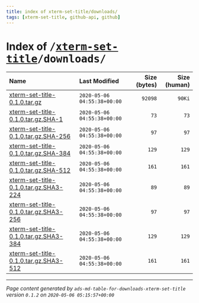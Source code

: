 ```yaml
---
title: index of xterm-set-title/downloads/
tags: [xterm-set-title, github-api, github]
---
```

# Index of <tt>/[xterm-set-title][]/downloads/</tt>

|                                      Name |               Last Modified |   Size (bytes) |   Size (human) |
| :---------------------------------------- | :-------------------------- | -------------: | -------------: |
| [xterm-set-title-0.1.0.tar.gz][]          | `2020-05-06 04:55:38+00:00` |        `92098` |         `90Ki` |
| [xterm-set-title-0.1.0.tar.gz.SHA-1][]    | `2020-05-06 04:55:38+00:00` |           `73` |           `73` |
| [xterm-set-title-0.1.0.tar.gz.SHA-256][]  | `2020-05-06 04:55:38+00:00` |           `97` |           `97` |
| [xterm-set-title-0.1.0.tar.gz.SHA-384][]  | `2020-05-06 04:55:38+00:00` |          `129` |          `129` |
| [xterm-set-title-0.1.0.tar.gz.SHA-512][]  | `2020-05-06 04:55:38+00:00` |          `161` |          `161` |
| [xterm-set-title-0.1.0.tar.gz.SHA3-224][] | `2020-05-06 04:55:38+00:00` |           `89` |           `89` |
| [xterm-set-title-0.1.0.tar.gz.SHA3-256][] | `2020-05-06 04:55:38+00:00` |           `97` |           `97` |
| [xterm-set-title-0.1.0.tar.gz.SHA3-384][] | `2020-05-06 04:55:38+00:00` |          `129` |          `129` |
| [xterm-set-title-0.1.0.tar.gz.SHA3-512][] | `2020-05-06 04:55:38+00:00` |          `161` |          `161` |



[xterm-set-title]: ../
[xterm-set-title-0.1.0.tar.gz]:            xterm-set-title-0.1.0.tar.gz
[xterm-set-title-0.1.0.tar.gz.SHA-1]:      xterm-set-title-0.1.0.tar.gz.SHA-1
[xterm-set-title-0.1.0.tar.gz.SHA-256]:    xterm-set-title-0.1.0.tar.gz.SHA-256
[xterm-set-title-0.1.0.tar.gz.SHA-384]:    xterm-set-title-0.1.0.tar.gz.SHA-384
[xterm-set-title-0.1.0.tar.gz.SHA-512]:    xterm-set-title-0.1.0.tar.gz.SHA-512
[xterm-set-title-0.1.0.tar.gz.SHA3-224]:   xterm-set-title-0.1.0.tar.gz.SHA3-224
[xterm-set-title-0.1.0.tar.gz.SHA3-256]:   xterm-set-title-0.1.0.tar.gz.SHA3-256
[xterm-set-title-0.1.0.tar.gz.SHA3-384]:   xterm-set-title-0.1.0.tar.gz.SHA3-384
[xterm-set-title-0.1.0.tar.gz.SHA3-512]:   xterm-set-title-0.1.0.tar.gz.SHA3-512

---
_Page content generated by `ads-md-table-for-downloads-xterm-set-title` version `0.1.2` on `2020-05-06 05:15:57+00:00`_
